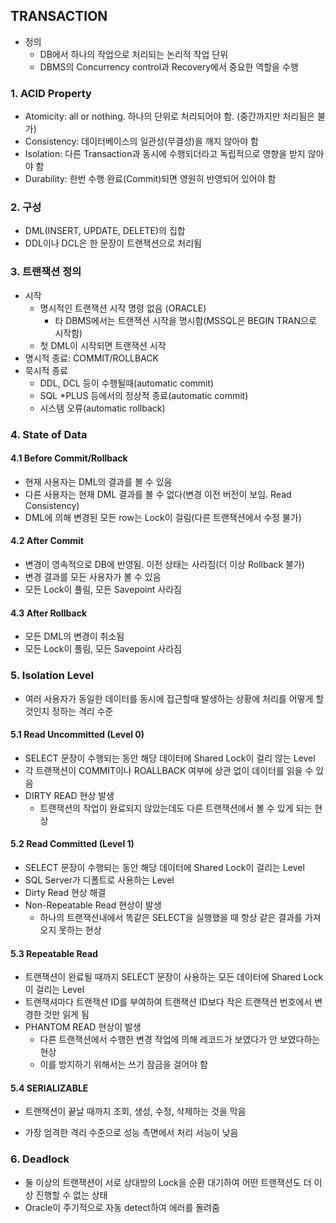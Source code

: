 ## TRANSACTION

- 정의
  - DB에서 하나의 작업으로 처리되는 논리적 작업 단위
  - DBMS의 Concurrency control과 Recovery에서 중요한 역할을 수행

### 1. ACID Property

- Atomicity: all or nothing. 하나의 단위로 처리되어야 함. (중간까지만 처리됨은 불가)
- Consistency: 데이터베이스의 일관성(무결성)을 깨지 않아야 함
- Isolation: 다른 Transaction과 동시에 수행되더라고 독립적으로 영향을 받지 않아야 함
- Durability: 한번 수행 완료(Commit)되면 영원히 반영되어 있어야 함

### 2. 구성

- DML(INSERT, UPDATE, DELETE)의 집합
- DDL이나 DCL은 한 문장이 트랜잭션으로 처리됨

### 3. 트랜잭션 정의

- 시작
  - 명시적인 트랜잭션 시작 명령 없음 (ORACLE)
    - 타 DBMS에서는 트랜잭션 시작을 명시함(MSSQL은 BEGIN TRAN으로 시작함)
  - 첫 DML이 시작되면 트랜잭션 시작
- 명시적 종료: COMMIT/ROLLBACK
- 묵시적 종료
  - DDL, DCL 등이 수행될때(automatic commit)
  - SQL *PLUS 등에서의 정상적 종료(automatic commit)
  - 시스템 오류(automatic rollback)

### 4. State of Data

#### 4.1 Before Commit/Rollback

- 현재 사용자는 DML의 결과를 볼 수 있음
- 다른 사용자는 현재 DML 결과를 볼 수 없다(변경 이전 버전이 보임. Read Consistency)
- DML에 의해 변경된 모든 row는 Lock이 걸림(다른 트랜잭션에서 수정 불가)

#### 4.2 After Commit

- 변경이 영속적으로 DB에 반영됨. 이전 상태는 사라짐(더 이상 Rollback 불가)
- 변경 결과를 모든 사용자가 볼 수 있음
- 모든 Lock이 풀림, 모든 Savepoint 사라짐

#### 4.3 After Rollback

- 모든 DML의 변경이 취소됨
- 모든 Lock이 풀림, 모든 Savepoint 사라짐

### 5. Isolation Level

- 여러 사용자가 동일한 데이터를 동시에 접근할때 발생하는 상황에 처리를 어떻게 할 것인지 정하는 격리 수준

#### 5.1 Read Uncommitted (Level 0)

- SELECT 문장이 수행되는 동안 해당 데이터에 Shared Lock이 걸리 않는 Level
- 각 트랜잭션이 COMMIT이나 ROALLBACK 여부에 상관 없이 데이터를 읽을 수 있음
- DIRTY READ 현상 발생
  - 트랜잭션의 작업이 완료되지 않았는데도 다른 트랜잭션에서 볼 수 있게 되는 현상

#### 5.2 Read Committed (Level 1)

- SELECT 문장이 수행되는 동안 해당 데이터에 Shared Lock이 걸리는 Level
- SQL Server가 디폴트로 사용하는 Level
- Dirty Read 현상 해결
- Non-Repeatable Read 현상이 발생
  - 하나의 트랜잭션내에서 똑같은 SELECT을 실행했을 때 항상 같은 결과를 가져오지 못하는 현상

#### 5.3 Repeatable Read

- 트랜잭션이 완료될 때까지 SELECT 문장이 사용하는 모든 데이터에 Shared Lock이 걸리는 Level
- 트랜잭셔마다 트랜잭션 ID를 부여하여 트랜잭션 ID보다 작은 트랜잭션 번호에서 변경한 것만 읽게 됨
- PHANTOM READ 현상이 발생
  - 다른 트랜잭션에서 수행한 변경 작업에 의해 레코드가 보였다가 안 보였다하는 현상
  - 이를 방지하기 위해서는 쓰기 잠금을 걸어야 함

#### 5.4 SERIALIZABLE

- 트랜잭션이 끝날 때까지 조회, 생성, 수정, 삭제하는 것을 막음

- 가장 엄격한 격리 수준으로 성능 측면에서 처리 서능이 낮음

### 6. Deadlock

- 둘 이상의 트랜잭션이 서로 상대방의 Lock을 순환 대기하여 어떤 트랜잭션도 더 이상 진행할 수 없는 상태
- Oracle이 주기적으로 자동 detect하여 에러를 돌려줌

